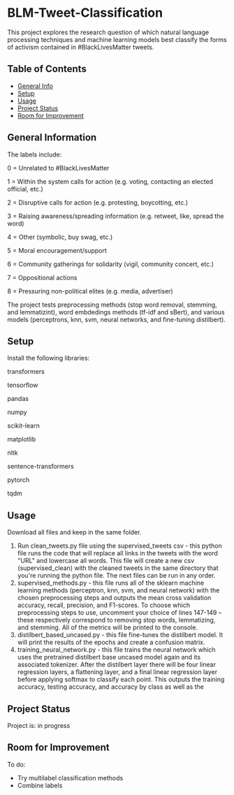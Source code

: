 # BLM-Tweet-Classification

This project explores the research question of which natural language processing techniques and machine learning models best classify the forms of activism contained in #BlackLivesMatter tweets.

## Table of Contents
* [General Info](#general-information)
* [Setup](#setup)
* [Usage](#usage)
* [Project Status](#project-status)
* [Room for Improvement](#room-for-improvement)


## General Information
The labels include:

0 = Unrelated to #BlackLivesMatter

1 = Within the system calls for action (e.g. voting, contacting an elected official, etc.)

2 = Disruptive calls for action (e.g. protesting, boycotting, etc.) 

3 = Raising awareness/spreading information (e.g. retweet, like, spread the word) 

4 = Other (symbolic, buy swag, etc.) 

5 = Moral encouragement/support

6 = Community gatherings for solidarity (vigil, community concert, etc.) 

7 = Oppositional actions 

8 = Pressuring non-political elites (e.g. media, advertiser)


The project tests preprocessing methods (stop word removal, stemming, and lemmatizint), word embdedings methods (tf-idf and sBert), and various models (perceptrons, knn, svm, neural networks, and fine-tuning distilbert).

## Setup
Install the following libraries:

transformers

tensorflow

pandas

numpy

scikit-learn

matplotlib

nltk

sentence-transformers

pytorch

tqdm

## Usage
Download all files and keep in the same folder.

1. Run clean_tweets.py file using the supervised_tweets csv - this python file runs the code that will replace all links in the tweets with the word "URL" and lowercase all words. This file will create a new csv (supervised_clean) with the cleaned tweets in the same directory that you're running the python file.
The next files can be run in any order.
2. supervised_methods.py - this file runs all of the sklearn machine learning methods (perceptron, knn, svm, and neural network) with the chosen preprocessing steps and outputs the mean cross validation accuracy, recall, precision, and F1-scores. To choose which preprocessing steps to use, uncomment your choice of lines 147-149 – these respectively correspond to removing stop words, lemmatizing, and stemming. All of the metrics will be printed to the console.
3. distilbert_based_uncased.py - this file fine-tunes the distilbert model. It will print the results of the epochs and create a confusion matrix.
4. training_neural_network.py - this file trains the neural network which uses the pretrained distilbert base uncased model again and its associated tokenizer. After the distilbert layer there will be four linear regression layers, a flattening layer, and a final linear regression layer before applying softmax to classify each point. This outputs the training accuracy, testing accuracy, and accuracy by class as well as the 

## Project Status
Project is: in progress

## Room for Improvement
To do:
- Try multilabel classification methods
- Combine labels

